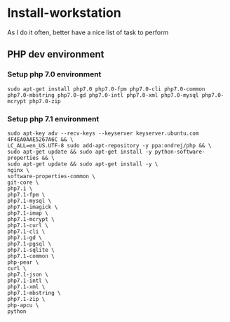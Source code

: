 # Install-workstation
As I do it often, better have a nice list of task to perform


## PHP dev environment

### Setup php 7.0 environment
    sudo apt-get install php7.0 php7.0-fpm php7.0-cli php7.0-common php7.0-mbstring php7.0-gd php7.0-intl php7.0-xml php7.0-mysql php7.0-mcrypt php7.0-zip

### Setup php 7.1 environment
    sudo apt-key adv --recv-keys --keyserver keyserver.ubuntu.com 4F4EA0AAE5267A6C && \
    LC_ALL=en_US.UTF-8 sudo add-apt-repository -y ppa:ondrej/php && \
    sudo apt-get update && sudo apt-get install -y python-software-properties && \
    sudo apt-get update && sudo apt-get install -y \
    nginx \
    software-properties-common \
    git-core \
    php7.1 \
    php7.1-fpm \
    php7.1-mysql \
    php7.1-imagick \
    php7.1-imap \
    php7.1-mcrypt \
    php7.1-curl \
    php7.1-cli \
    php7.1-gd \
    php7.1-pgsql \
    php7.1-sqlite \
    php7.1-common \
    php-pear \
    curl \
    php7.1-json \
    php7.1-intl \
    php7.1-xml \
    php7.1-mbstring \
    php7.1-zip \
    php-apcu \
    python

